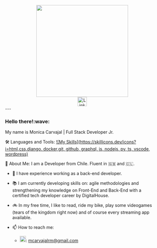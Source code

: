 <!--
**monkeynator7/monkeynator7** is a ✨ _special_ ✨ repository because its `README.md` (this file) appears on your GitHub profile.

Here are some ideas to get you started:

- 🔭 I’m currently working on ...
- 🌱 I’m currently learning ...
- 👯 I’m looking to collaborate on ...
- 🤔 I’m looking for help with ...
- 💬 Ask me about ...
- 📫 How to reach me: ...

- ⚡ Fun fact: ...
-->
<div id="header" align="center">
  <img src="https://i.pinimg.com/originals/4e/a6/7f/4ea67f666a6c9a7b217e2010d5bca1e9.png" width="300"/>
</div>
<div id="badges" align="center">
  <a href="https://www.linkedin.com/in/monicarvajalr/">
    <img src="https://cdn-icons-png.flaticon.com/256/174/174857.png" width="30" alt="LinkedIn Badge"/>
  </a>
</div>
---
<h3>Hello there!:wave:</h3>
My name is Monica Carvajal | Full Stack Developer Jr.
  
:hammer_and_wrench: Languages and Tools:
[![My Skills](https://skillicons.dev/icons?i=html,css,django, docker,git, github, graphql, js, nodejs, py, ts, vscode, wordpress)](https://skillicons.dev)

:space_invader: About Me:
I am a Developer from Chile. Fluent in :uk: and :chile:. 

- 🔭 I have experience working as a back-end developer.
  
- :books:  I am currently developing skills on: agile methodologies and strengthening my knowledge on Front-End and Back-End with a certified tech developer career by DigitalHouse.

- :bike:  In my free time, I like to read, ride my bike, play some videogames (tears of the kingdom right now) and of course every streaming app available.

- :mailbox:  How to reach me:
    - <img src="https://cdn4.iconfinder.com/data/icons/social-media-logos-6/512/112-gmail_email_mail-512.png" width="20" alt="email"/>: mcarvajalrm@gmail.com
  

